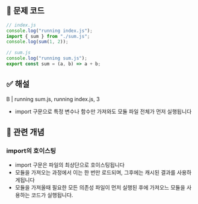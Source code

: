 ## 🔎 문제 코드

```js
// index.js
console.log("running index.js");
import { sum } from "./sum.js";
console.log(sum(1, 2));

// sum.js
console.log("running sum.js");
export const sum = (a, b) => a + b;
```

## ✅ 해설

B | running sum.js, running index.js, 3

- import 구문으로 특정 변수나 함수만 가져와도 모듈 파일 전체가 먼저 실행됩니다

## 🧠 관련 개념

### import의 호이스팅

- import 구문은 파일의 최상단으로 호이스팅됩니다
- 모듈을 가져오는 과정에서 이는 한 번만 로드되며, 그후에는 캐시된 결과를 사용하게됩니다
- 모듈을 가져올때 필요한 모든 의존성 파일이 먼저 실행된 후에 가져오느 모듈을 사용하는 코드가 실행됩니다.
